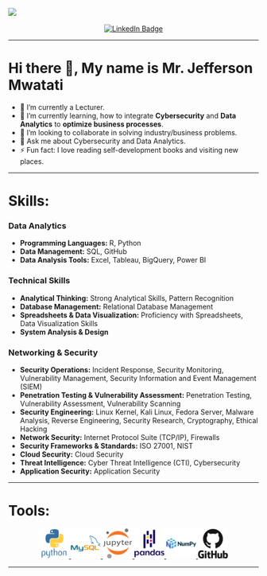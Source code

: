 
![](https://github.com/jefftizo/jefftizo/blob/main/jefferson-mwatati.png)

<div id="header" align="center">
  
<div id="badges">
  <a href="https://www.linkedin.com/in/jefferson-mwatati/">
    <img src="https://img.shields.io/badge/LinkedIn-blue?style=for-the-badge&logo=linkedin&logoColor=white" alt="LinkedIn Badge"/>
  </a>
</div>
  
</div>

---

# Hi there 👋, My name is Mr. Jefferson Mwatati
- 🔭 I’m currently a Lecturer.
- 🌱 I’m currently learning, how to integrate **Cybersecurity** and **Data Analytics** to **optimize business processes**.
- 👯 I’m looking to collaborate in solving industry/business problems.
- 💬 Ask me about Cybersecurity and Data Analytics.
- ⚡ Fun fact: I love reading self-development books and visiting new places.

---

# Skills: <div>
### Data Analytics
- **Programming Languages:** R, Python 
- **Data Management:** SQL, GitHub
- **Data Analysis Tools:** Excel, Tableau, BigQuery, Power BI

### Technical Skills
- **Analytical Thinking:** Strong Analytical Skills, Pattern Recognition
- **Database Management:** Relational Database Management
- **Spreadsheets & Data Visualization:** Proficiency with Spreadsheets, Data Visualization Skills
- **System Analysis & Design**

### Networking & Security
- **Security Operations:** Incident Response, Security Monitoring, Vulnerability Management, Security Information and Event Management (SIEM)
- **Penetration Testing & Vulnerability Assessment:** Penetration Testing, Vulnerability Assessment, Vulnerability Scanning
- **Security Engineering:** Linux Kernel, Kali Linux, Fedora Server, Malware Analysis, Reverse Engineering, Security Research, Cryptography, Ethical Hacking
- **Network Security:** Internet Protocol Suite (TCP/IP), Firewalls
- **Security Frameworks & Standards:** ISO 27001, NIST
- **Cloud Security:** Cloud Security
- **Threat Intelligence:** Cyber Threat Intelligence (CTI), Cybersecurity
- **Application Security:** Application Security

---

# Tools: <div>
<p align="center">
  <a href="https://www.python.org/" target="_blank" rel="noreferrer"> <img src="https://github.com/devicons/devicon/blob/master/icons/python/python-original-wordmark.svg" title="Python" alt="Python" width="60" height="60"/> </a> 
 <a href="https://www.mysql.com/" target="_blank" rel="noreferrer"> <img src="https://github.com/devicons/devicon/blob/master/icons/mysql/mysql-original-wordmark.svg" title="MySQL"  alt="MySQL" width="60" height="60"/> </a>
  <a href="https://jupyter.org/" target="_blank" rel="noreferrer"> <img src="https://github.com/devicons/devicon/blob/master/icons/jupyter/jupyter-original-wordmark.svg" title="Jupyter" alt="Jupyter" width="60" height="60"/> </a>
  <a href="https://pandas.pydata.org/" target="_blank" rel="noreferrer"> <img src="https://github.com/devicons/devicon/blob/master/icons/pandas/pandas-original-wordmark.svg" title="Pandas" alt="Pandas" width="60" height="60"/> </a>
  <a href="https://numpy.org/" target="_blank" rel="noreferrer"> <img src="https://github.com/devicons/devicon/blob/master/icons/numpy/numpy-original-wordmark.svg" title="Numpy" alt="Numpy" width="60" height="60"/> </a>
  <a href="https://github.com/" target="_blank" rel="noreferrer"> <img src="https://github.com/devicons/devicon/blob/master/icons/github/github-original-wordmark.svg" title="Github" alt="Github" width="60" height="60"/> </a>
</div>

---







